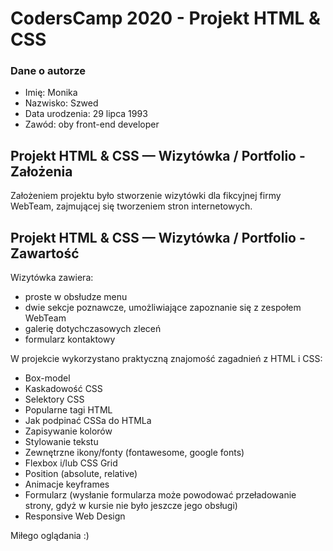 # CodersCamp 2020 - Projekt HTML & CSS

### Dane o autorze

- Imię: Monika
- Nazwisko: Szwed
- Data urodzenia: 29 lipca 1993
- Zawód: oby front-end developer 

## Projekt HTML & CSS — Wizytówka / Portfolio - Założenia

Założeniem projektu było stworzenie wizytówki dla fikcyjnej firmy WebTeam, zajmującej się tworzeniem stron internetowych. 

## Projekt HTML & CSS — Wizytówka / Portfolio - Zawartość
Wizytówka zawiera:
- proste w obsłudze menu
- dwie sekcje poznawcze, umożliwiające zapoznanie się z zespołem WebTeam
- galerię dotychczasowych zleceń
- formularz kontaktowy

W projekcie wykorzystano praktyczną znajomość zagadnień z HTML i CSS:
- Box-model
- Kaskadowość CSS
- Selektory CSS
- Popularne tagi HTML
- Jak podpinać CSSa do HTMLa
- Zapisywanie kolorów
- Stylowanie tekstu
- Zewnętrzne ikony/fonty (fontawesome, google fonts)
- Flexbox i/lub CSS Grid
- Position (absolute, relative)
- Animacje keyframes
- Formularz (wysłanie formularza może powodować przeładowanie strony, gdyż w kursie nie było jeszcze jego obsługi)
- Responsive Web Design


Miłego oglądania :) 